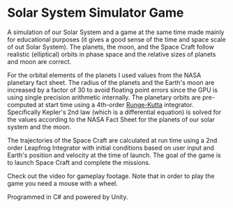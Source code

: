 # Solar System Simulator Game

A simulation of our Solar System and a game at the same time made mainly for educational purposes (it gives a good sense of the time and space scale of out Solar System). The planets, the moon, and the Space Craft follow realistic (elliptical) orbits in phase space and the relative sizes of planets and moon are correct.

For the orbital elements of the planets I used values from the NASA planetary fact sheet. The radius of the planets and the Earth's moon are increased by a factor of 30 to avoid floating point errors since the GPU is using single precision arithmetic internally. The planetary orbits are pre-computed at start time using a 4th-order [Runge-Kutta][1] integrator. Specifically Kepler's 2nd law (which is a differential equation) is solved for the values according to the NASA Fact Sheet for the planets of our solar system and the moon.

The trajectories of the Space Craft are calculated at run time using a 2nd order Leapfrog Integrator with initial conditions based on user input and Earth's position and velocity at the time of launch. The goal of the game is to launch Space Craft and complete the missions.

Check out the video for gameplay footage. Note that in order to play the game you need a mouse with a wheel.

Programmed in C# and powered by Unity. 

[1]: <https://en.wikipedia.org/wiki/Runge–Kutta_methods>
